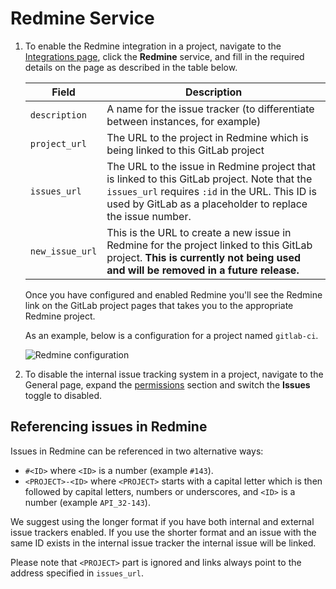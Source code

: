 # Redmine Service

1. To enable the Redmine integration in a project, navigate to the
   [Integrations page](project_services.md#accessing-the-project-services), click
   the **Redmine** service, and fill in the required details on the page as described
   in the table below.

   | Field | Description |
   | ----- | ----------- |
   | `description`   | A name for the issue tracker (to differentiate between instances, for example) |
   | `project_url`   | The URL to the project in Redmine which is being linked to this GitLab project |
   | `issues_url`    | The URL to the issue in Redmine project that is linked to this GitLab project. Note that the `issues_url` requires `:id` in the URL. This ID is used by GitLab as a placeholder to replace the issue number. |
   | `new_issue_url` | This is the URL to create a new issue in Redmine for the project linked to this GitLab project. **This is currently not being used and will be removed in a future release.** |

   Once you have configured and enabled Redmine you'll see the Redmine link on the GitLab project pages that takes you to the appropriate Redmine project.

   As an example, below is a configuration for a project named `gitlab-ci`.

   ![Redmine configuration](img/redmine_configuration.png)

1. To disable the internal issue tracking system in a project, navigate to the General page, expand the [permissions](../settings/index.md#sharing-and-permissions) section and switch the **Issues** toggle to disabled.

## Referencing issues in Redmine

Issues in Redmine can be referenced in two alternative ways:

- `#<ID>` where `<ID>` is a number (example `#143`).
- `<PROJECT>-<ID>` where `<PROJECT>` starts with a capital letter which is
  then followed by capital letters, numbers or underscores, and `<ID>` is
  a number (example `API_32-143`).

We suggest using the longer format if you have both internal and external issue trackers enabled. If you use the shorter format and an issue with the same ID exists in the internal issue tracker the internal issue will be linked.

Please note that `<PROJECT>` part is ignored and links always point to the
address specified in `issues_url`.
